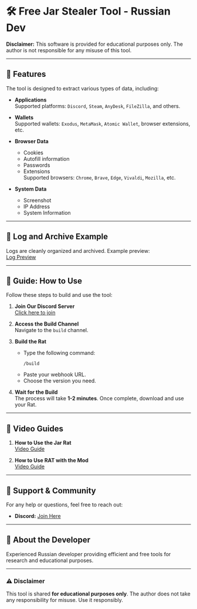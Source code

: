 # 🛠️ Free Jar Stealer Tool - Russian Dev

**Disclaimer:** This software is provided for educational purposes only. The author is not responsible for any misuse of this tool.

---

## 📌 Features

The tool is designed to extract various types of data, including:

- **Applications**  
   Supported platforms: `Discord`, `Steam`, `AnyDesk`, `FileZilla`, and others.

- **Wallets**  
   Supported wallets: `Exodus`, `MetaMask`, `Atomic Wallet`, browser extensions, etc.

- **Browser Data**  
   - Cookies  
   - Autofill information  
   - Passwords  
   - Extensions  
   Supported browsers: `Chrome`, `Brave`, `Edge`, `Vivaldi`, `Mozilla`, etc.

- **System Data**  
   - Screenshot  
   - IP Address  
   - System Information  

---

## 📂 Log and Archive Example  

Logs are cleanly organized and archived. Example preview:  
[Log Preview](https://postimg.cc/gallery/mhPWMQH)

---

## 📖 Guide: How to Use

Follow these steps to build and use the tool:

1. **Join Our Discord Server**  
   [Click here to join](https://discord.gg/KtARM5fwR4)

2. **Access the Build Channel**  
   Navigate to the `build` channel.

3. **Build the Rat**  
   - Type the following command:  
     ```
     /build
     ```
   - Paste your webhook URL.  
   - Choose the version you need.

4. **Wait for the Build**  
   The process will take **1-2 minutes**. Once complete, download and use your Rat.

---

## 🎥 Video Guides  

1. **How to Use the Jar Rat**  
   [Video Guide](https://www.youtube.com/watch?v=EEQbzPRPAjg)

2. **How to Use RAT with the Mod**  
   [Video Guide](https://www.youtube.com/watch?v=EBo7YuzW1dc)

---

## 💬 Support & Community 

For any help or questions, feel free to reach out:  

- **Discord:** [Join Here](https://discord.gg/KtARM5fwR4)  

---

## 🚀 About the Developer  

Experienced Russian developer providing efficient and free tools for research and educational purposes.

---

### ⚠️ Disclaimer  

This tool is shared **for educational purposes only**. The author does not take any responsibility for misuse. Use it responsibly.
